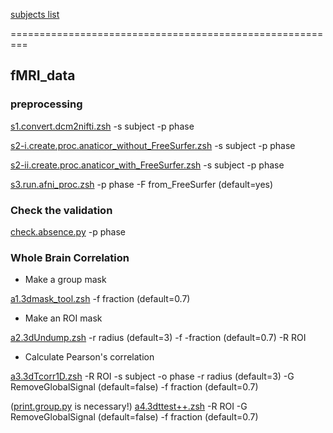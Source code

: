 [subjects list](https://docs.google.com/spreadsheets/d/1ZvJCnk1qB8B8aktyndHkCmmA336e17J_/edit?usp=sharing&ouid=113558884998217828683&rtpof=true&sd=true)

=========================================================

## fMRI_data

### preprocessing
[s1.convert.dcm2nifti.zsh](https://github.com/psb629/labs/blob/master/SMC/scripts/s1.convert.dcm2nifti.zsh) -s subject -p phase

[s2-i.create.proc.anaticor_without_FreeSurfer.zsh](https://github.com/psb629/labs/blob/master/SMC/scripts/s2-i.create.proc.anaticor_without_FreeSurfer.zsh) -s subject -p phase

[s2-ii.create.proc.anaticor_with_FreeSurfer.zsh](https://github.com/psb629/labs/blob/master/SMC/scripts/s2-ii.create.proc.anaticor_with_FreeSurfer.zsh) -s subject -p phase

[s3.run.afni_proc.zsh](https://github.com/psb629/labs/blob/master/SMC/scripts/s3.run.afni_proc.zsh) -p phase -F from_FreeSurfer (default=yes)

### Check the validation
[check.absence.py](https://github.com/psb629/labs/blob/master/SMC/scripts/check.absence.py) -p phase

### Whole Brain Correlation

- Make a group mask

[a1.3dmask_tool.zsh](https://github.com/psb629/labs/blob/master/SMC/scripts/a1.3dmask_tool.zsh) -f fraction (default=0.7)

- Make an ROI mask

[a2.3dUndump.zsh](https://github.com/psb629/labs/blob/master/SMC/scripts/a2.3dUndump.zsh) -r radius (default=3) -f -fraction (default=0.7) -R ROI

- Calculate Pearson's correlation

[a3.3dTcorr1D.zsh](https://github.com/psb629/labs/blob/master/SMC/scripts/a3.3dTcorr1D.zsh) -R ROI -s subject -o phase -r radius (default=3) -G RemoveGlobalSignal (default=false) -f fraction (default=0.7)

([print.group.py](https://github.com/psb629/labs/blob/master/SMC/scripts/print.group.py) is necessary!) [a4.3dttest++.zsh](https://github.com/psb629/labs/blob/master/SMC/scripts/a4.3dttest++.zsh) -R ROI -G RemoveGlobalSignal (default=false) -f fraction (default=0.7)
